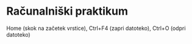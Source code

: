 # Računalniški praktikum
Home (skok na začetek vrstice), Ctrl+F4 (zapri datoteko), Ctrl+O (odpri datoteko)
